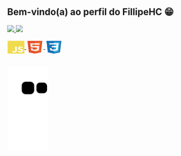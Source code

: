 ## Bem-vindo(a) ao perfil do FillipeHC 😁

 <div>
   <a href="https://github.com/fillipehc">
   <img height="180em" src="https://github-readme-stats.vercel.app/api?username=fillipehc&show_icons=true&theme=dark&include_all_commits=true&count_private=true"/>
   <img height="180em" src="https://github-readme-stats.vercel.app/api/top-langs/?username=fillipehc&layout=compact&langs_count=6&theme=tokyonight"/>

</div>
<div style="display: inline_block"><br>
  <img align="center" alt="Js" height="30" width="40" src="https://raw.githubusercontent.com/devicons/devicon/master/icons/javascript/javascript-plain.svg">
  <img align="center" alt="HTML" height="30" width="40" src="https://raw.githubusercontent.com/devicons/devicon/master/icons/html5/html5-original.svg">
  <img align="center" alt="CSS" height="30" width="40" src="https://raw.githubusercontent.com/devicons/devicon/master/icons/css3/css3-original.svg">
</div>
 
 <br>
 

  ![Snake animation](https://github.com/fillipehc/fillipehc/blob/output/github-contribution-grid-snake.svg)

</div>
